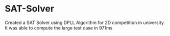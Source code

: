 # SAT-Solver
Created a SAT Solver using DPLL Algorithm for 2D competition in university. It was able to compute the large test case in 971ms
